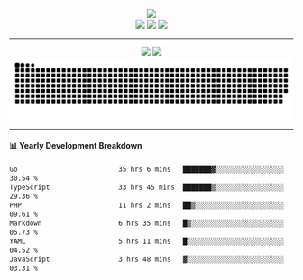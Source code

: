 <p align="center">
  <img src="https://readme-typing-svg.herokuapp.com?font=Fira+Code&pause=1000&color=FF69B4&center=true&vCenter=true&width=435&lines=%F0%9F%8F%B3%EF%B8%8F%E2%80%8D%E2%9A%A7%EF%B8%8F+BaiYi's+GitHub+Profile+%F0%9F%8F%B3%EF%B8%8F%E2%80%8D%E2%9A%A7%EF%B8%8F" />
  <br>
  <a href="https://mtf.wiki/"><img src="https://img.shields.io/static/v1?label=Gender&message=Male-To-Female&color=ff69b4&style=for-the-badge" /></a>
  <a href="https://github.com/WhiteElytra"><img src="https://img.shields.io/github/followers/WhiteElytra?label=github%20followers&logo=github&style=for-the-badge" /></a>
  <a href="https://twitter.com/WhiteElytra"><img src="https://img.shields.io/twitter/follow/WhiteElytra?label=twitter%20%40WhiteElytra&logo=twitter&style=for-the-badge" /></a>
</p>

-----

<p align="center">
  <img src="https://github-readme-stats.vercel.app/api?username=WhiteElytra&count_private=true&show_icons=true&theme=buefy" width="400" />
  <img src="https://streak-stats.demolab.com/?user=WhiteElytra" width="400" />
  <br>
  <img src="https://github.com/WhiteElytra/WhiteElytra/raw/output/github-contribution-grid-snake.svg" />
</p>

-----

#### 📊 Yearly Development Breakdown

<!--START_SECTION:waka-->

```text
Go                         35 hrs 6 mins   ███████▓░░░░░░░░░░░░░░░░░   30.54 %
TypeScript                 33 hrs 45 mins  ███████▒░░░░░░░░░░░░░░░░░   29.36 %
PHP                        11 hrs 2 mins   ██▒░░░░░░░░░░░░░░░░░░░░░░   09.61 %
Markdown                   6 hrs 35 mins   █▒░░░░░░░░░░░░░░░░░░░░░░░   05.73 %
YAML                       5 hrs 11 mins   █░░░░░░░░░░░░░░░░░░░░░░░░   04.52 %
JavaScript                 3 hrs 48 mins   ▓░░░░░░░░░░░░░░░░░░░░░░░░   03.31 %
```

<!--END_SECTION:waka-->
